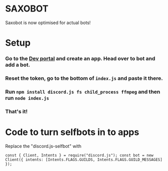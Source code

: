 # SAXOBOT
Saxobot is now optimised for actual bots!

# Setup
### Go to the [Dev portal](https://discord.com/developers/applications) and create an app. Head over to bot and add a bot.
### Reset the token, go to the bottom of `index.js` and paste it there.
### Run `npm install discord.js fs child_process ffmpeg` and then run `node index.js`
### That's it!


# Code to turn selfbots in to apps
Replace the "discord.js-selfbot" with

`const { Client, Intents } = require("discord.js");
const bot = new Client({
  intents: [Intents.FLAGS.GUILDS, Intents.FLAGS.GUILD_MESSAGES]
});`
